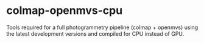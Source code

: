 # colmap-openmvs-cpu
Tools required for a full photogrammetry pipeline (colmap + openmvs) using the latest development versions and compiled for CPU instead of GPU.
